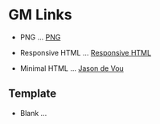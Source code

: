# GM Links

* PNG  ... <a target="_blank" href="https://steveculshaw.github.io/motw/monster-Director-Jason-De-Vou.png">PNG</a>
  
* Responsive HTML ... <a target="_blank" href="https://steveculshaw.github.io/motw/responsive_image_page.html">Responsive HTML</a>

* Minimal HTML ... <a target="_blank" href="https://steveculshaw.github.io/motw/images/monster-jason.html">Jason de Vou</a>

## Template

* Blank ... <a target="_blank" href=""></a>
